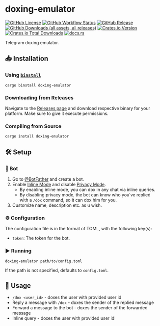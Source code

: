 # doxing-emulator

[![GitHub License](https://img.shields.io/github/license/PRO-2684/doxing-emulator?logo=opensourceinitiative)](https://github.com/PRO-2684/doxing-emulator/blob/main/LICENSE)
[![GitHub Workflow Status](https://img.shields.io/github/actions/workflow/status/PRO-2684/doxing-emulator/release.yml?logo=githubactions)](https://github.com/PRO-2684/doxing-emulator/blob/main/.github/workflows/release.yml)
[![GitHub Release](https://img.shields.io/github/v/release/PRO-2684/doxing-emulator?logo=githubactions)](https://github.com/PRO-2684/doxing-emulator/releases)
[![GitHub Downloads (all assets, all releases)](https://img.shields.io/github/downloads/PRO-2684/doxing-emulator/total?logo=github)](https://github.com/PRO-2684/doxing-emulator/releases)
[![Crates.io Version](https://img.shields.io/crates/v/doxing-emulator?logo=rust)](https://crates.io/crates/doxing-emulator)
[![Crates.io Total Downloads](https://img.shields.io/crates/d/doxing-emulator?logo=rust)](https://crates.io/crates/doxing-emulator)
[![docs.rs](https://img.shields.io/docsrs/doxing-emulator?logo=rust)](https://docs.rs/doxing-emulator)

Telegram doxing emulator.

## 📥 Installation

### Using [`binstall`](https://github.com/cargo-bins/cargo-binstall)

```shell
cargo binstall doxing-emulator
```

### Downloading from Releases

Navigate to the [Releases page](https://github.com/PRO-2684/doxing-emulator/releases) and download respective binary for your platform. Make sure to give it execute permissions.

### Compiling from Source

```shell
cargo install doxing-emulator
```

## 🛠️ Setup

### 🤖 Bot

1. Go to [@BotFather](https://t.me/BotFather) and create a bot.
2. Enable [Inline Mode](https://core.telegram.org/bots/inline) and disable [Privacy Mode](https://core.telegram.org/bots/features#privacy-mode).
    - By enabling inline mode, you can dox in any chat via inline queries.
    - By disabling privacy mode, the bot can know who you've replied with a `/dox` command, so it can dox him for you.
3. Customize name, description etc. as u wish.

### ⚙️ Configuration

The configuration file is in the format of TOML, with the following key(s):

- `token`: The token for the bot.

### ▶️ Running

```shell
doxing-emulator path/to/config.toml
```

If the path is not specified, defaults to `config.toml`.

## 📖 Usage

- `/dox <user_id>` - doxes the user with provided user id
- Reply a message with `/dox` - doxes the sender of the replied message
- Forward a message to the bot - doxes the sender of the forwarded message
- Inline query - doxes the user with provided user id
